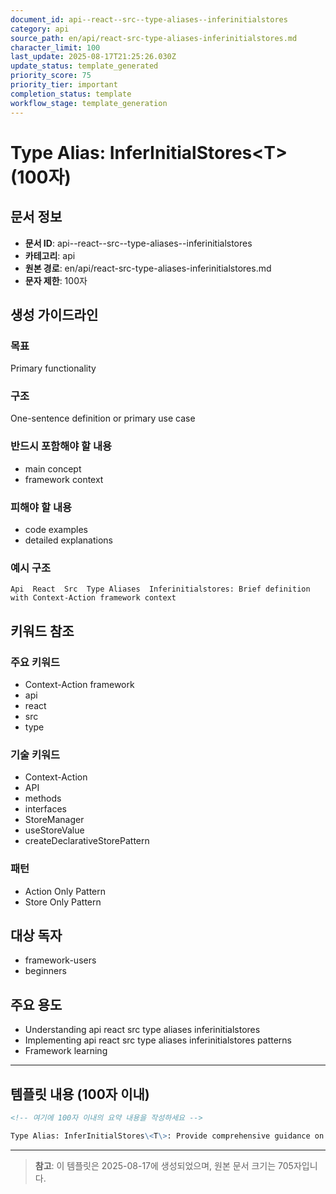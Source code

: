 ```yaml
---
document_id: api--react--src--type-aliases--inferinitialstores
category: api
source_path: en/api/react-src-type-aliases-inferinitialstores.md
character_limit: 100
last_update: 2025-08-17T21:25:26.030Z
update_status: template_generated
priority_score: 75
priority_tier: important
completion_status: template
workflow_stage: template_generation
---
```


# Type Alias: InferInitialStores\<T\> (100자)

## 문서 정보
- **문서 ID**: api--react--src--type-aliases--inferinitialstores
- **카테고리**: api
- **원본 경로**: en/api/react-src-type-aliases-inferinitialstores.md
- **문자 제한**: 100자

## 생성 가이드라인

### 목표
Primary functionality

### 구조
One-sentence definition or primary use case

### 반드시 포함해야 할 내용
- main concept
- framework context

### 피해야 할 내용  
- code examples
- detailed explanations

### 예시 구조
```
Api  React  Src  Type Aliases  Inferinitialstores: Brief definition with Context-Action framework context
```

## 키워드 참조

### 주요 키워드
- Context-Action framework
- api
- react
- src
- type

### 기술 키워드
- Context-Action
- API
- methods
- interfaces
- StoreManager
- useStoreValue
- createDeclarativeStorePattern

### 패턴
- Action Only Pattern
- Store Only Pattern

## 대상 독자
- framework-users
- beginners

## 주요 용도
- Understanding api  react  src  type aliases  inferinitialstores
- Implementing api  react  src  type aliases  inferinitialstores patterns
- Framework learning

---

## 템플릿 내용 (100자 이내)

```markdown
<!-- 여기에 100자 이내의 요약 내용을 작성하세요 -->

Type Alias: InferInitialStores\<T\>: Provide comprehensive guidance on api  react  src  type aliases  inferinitialstores의 핵심 개념과 Context-Action 프레임워크에서의 역할을 간단히 설명.
```

---

> **참고**: 이 템플릿은 2025-08-17에 생성되었으며, 
> 원본 문서 크기는 705자입니다.
